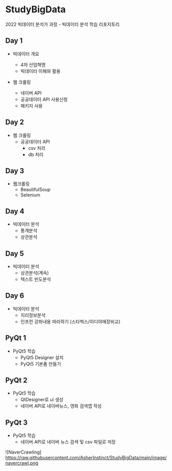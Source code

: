 # StudyBigData
2022 빅데이터 분석가 과정 - 빅데이터 분석 학습 리포지토리

## Day 1
- 빅데이터 개요
  - 4차 산업혁명
  - 빅데이터 이해와 활용

- 웹 크롤링
  - 네이버 API
  - 공공데이터 API 사용신청
  - 패키지 사용

## Day 2
- 웹 크롤링
  - 공공데이터 API
    - csv 처리
    - db 처리
  
## Day 3
- 웹크롤링
  - BeautifulSoup
  - Selenium

## Day 4
- 빅데이터 분석
  - 통계분석
  - 상관분석

## Day 5
- 빅데이터 분석
  - 상관분석(계속)
  - 텍스트 빈도분석

## Day 6
- 빅데이터 분석
  - 지리정보분석
  - 인프런 강좌내용 따라하기 (스타벅스/이디야매장비교)

## PyQt 1
- PyQt5 학습
  - PyQt5 Designer 설치
  - PyQt5 기본폼 만들기

## PyQt 2
- PyQt5 학습
  - QtDesigner로 ui 생성
  - 네이버 API로 네이버뉴스, 영화 검색앱 작성
  
## PyQt 3
- PyQt5 학습
   - 네이버 API로 네이버 뉴스 검색 및 csv 파일로 저장
   
![NaverCrawling]
https://raw.githubusercontent.com/AsherInstinct/StudyBigData/main/image/navercrawl.png
